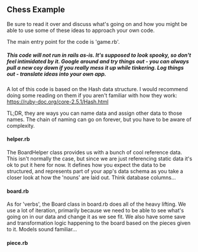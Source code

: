 ## Chess Example

Be sure to read it over and discuss what's going on and how you might be able to use some of these ideas to approach your own code.

The main entry point for the code is 'game.rb'. 

##### This code will not run in rails as-is. It's supposed to look spooky, so don't feel intimidated by it. Google around and try things out - you can always pull a new coy down if you really mess it up while tinkering. Log things out - translate ideas into your own app. 

A lot of this code is based on the Hash data structure. I would recommend doing some reading on them if you aren't familiar with how they work: https://ruby-doc.org/core-2.5.1/Hash.html

TL;DR, they are ways you can name data and assign other data to those names. The chain of naming can go on forever, but you have to be aware of complexity.

#### helper.rb
The BoardHelper class provides us with a bunch of cool reference data. This isn't normally the case, but since we are just referencing static data it's ok to put it here for now. It defines how you expect the data to be structured, and represents part of your app's data schema as you take a closer look at how the 'nouns' are laid out. Think database columns...

#### board.rb
As for 'verbs', the Board class in board.rb does all of the heavy lifting. We use a lot of iteration, primarily because we need to be able to see what's going on in our data and change it as we see fit. We also have some save and transformation logic happening to the board based on the pieces given to it. Models sound familiar...

#### piece.rb


